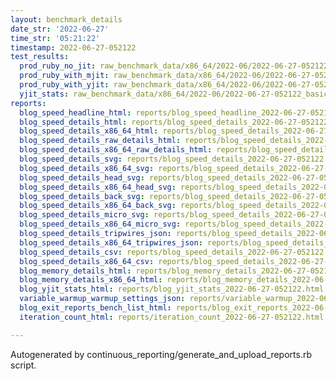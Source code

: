 ```yaml
---
layout: benchmark_details
date_str: '2022-06-27'
time_str: '05:21:22'
timestamp: 2022-06-27-052122
test_results:
  prod_ruby_no_jit: raw_benchmark_data/x86_64/2022-06/2022-06-27-052122_basic_benchmark_prod_ruby_no_jit.json
  prod_ruby_with_mjit: raw_benchmark_data/x86_64/2022-06/2022-06-27-052122_basic_benchmark_prod_ruby_with_mjit.json
  prod_ruby_with_yjit: raw_benchmark_data/x86_64/2022-06/2022-06-27-052122_basic_benchmark_prod_ruby_with_yjit.json
  yjit_stats: raw_benchmark_data/x86_64/2022-06/2022-06-27-052122_basic_benchmark_yjit_stats.json
reports:
  blog_speed_headline_html: reports/blog_speed_headline_2022-06-27-052122.html
  blog_speed_details_html: reports/blog_speed_details_2022-06-27-052122.html
  blog_speed_details_x86_64_html: reports/blog_speed_details_2022-06-27-052122.x86_64.html
  blog_speed_details_raw_details_html: reports/blog_speed_details_2022-06-27-052122.raw_details.html
  blog_speed_details_x86_64_raw_details_html: reports/blog_speed_details_2022-06-27-052122.x86_64.raw_details.html
  blog_speed_details_svg: reports/blog_speed_details_2022-06-27-052122.svg
  blog_speed_details_x86_64_svg: reports/blog_speed_details_2022-06-27-052122.x86_64.svg
  blog_speed_details_head_svg: reports/blog_speed_details_2022-06-27-052122.head.svg
  blog_speed_details_x86_64_head_svg: reports/blog_speed_details_2022-06-27-052122.x86_64.head.svg
  blog_speed_details_back_svg: reports/blog_speed_details_2022-06-27-052122.back.svg
  blog_speed_details_x86_64_back_svg: reports/blog_speed_details_2022-06-27-052122.x86_64.back.svg
  blog_speed_details_micro_svg: reports/blog_speed_details_2022-06-27-052122.micro.svg
  blog_speed_details_x86_64_micro_svg: reports/blog_speed_details_2022-06-27-052122.x86_64.micro.svg
  blog_speed_details_tripwires_json: reports/blog_speed_details_2022-06-27-052122.tripwires.json
  blog_speed_details_x86_64_tripwires_json: reports/blog_speed_details_2022-06-27-052122.x86_64.tripwires.json
  blog_speed_details_csv: reports/blog_speed_details_2022-06-27-052122.csv
  blog_speed_details_x86_64_csv: reports/blog_speed_details_2022-06-27-052122.x86_64.csv
  blog_memory_details_html: reports/blog_memory_details_2022-06-27-052122.html
  blog_memory_details_x86_64_html: reports/blog_memory_details_2022-06-27-052122.x86_64.html
  blog_yjit_stats_html: reports/blog_yjit_stats_2022-06-27-052122.html
  variable_warmup_warmup_settings_json: reports/variable_warmup_2022-06-27-052122.warmup_settings.json
  blog_exit_reports_bench_list_html: reports/blog_exit_reports_2022-06-27-052122.bench_list.html
  iteration_count_html: reports/iteration_count_2022-06-27-052122.html

---
```

Autogenerated by continuous_reporting/generate_and_upload_reports.rb script.
